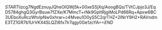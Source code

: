 $START$iizcg7NgdEznuyJQheOIQWj5k+00xeSSjXq/AoogBQs/TVtCJpjo3J/EqD5784ghgQ3GyrBsuw7fZXe/K7MmcT+rNk9GpItRjgiMoLPd66Rq+Apxw6BC3UEboXuRczWtvlpNw0xhrar+c4Mveu1O0yS5C2qrTHZ+2INrY9H2+RAVndmE3TZ1GR7b1UrVKX4SLQZl6fx7lr7qgy0Ge1zcYA==$END$